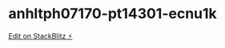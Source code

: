 # anhltph07170-pt14301-ecnu1k

[Edit on StackBlitz ⚡️](https://stackblitz.com/edit/anhltph07170-pt14301-ecnu1k)